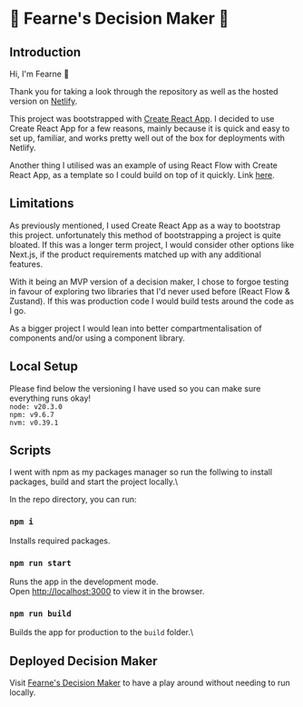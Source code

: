 # 🌿 Fearne's Decision Maker 🤔

## Introduction
Hi, I'm Fearne 👋 

Thank you for taking a look through the repository as well as the hosted version on [Netlify](https://fearnes-decision-maker.netlify.app).

This project was bootstrapped with [Create React App](https://github.com/facebook/create-react-app). I decided to use Create React App for a few reasons, mainly because it is quick and easy to set up, familiar, and works pretty well out of the box for deployments with Netlify.

Another thing I utilised was an example of using React Flow with Create React App, as a template so I could build on top of it quickly. Link [here](https://github.com/wbkd/react-flow-example-apps/tree/main/reactflow-create-react-app).

## Limitations
As previously mentioned, I used Create React App as a way to bootstrap this project. unfortunately this method of bootstrapping a project is quite bloated. If this was a longer term project, I would consider other options like Next.js, if the product requirements matched up with any additional features.

With it being an MVP version of a decision maker, I chose to forgoe testing in favour of exploring two libraries that I'd never used before (React Flow & Zustand). If this was production code I would build tests around the code as I go. 

As a bigger project I would lean into better compartmentalisation of components and/or using a component library. 

## Local Setup
Please find below the versioning I have used so you can make sure everything runs okay!\
`node: v20.3.0`\
`npm: v9.6.7`\
`nvm: v0.39.1`


## Scripts
I went with npm as my packages manager so run the follwing to install packages, build and start the project locally.\

In the repo directory, you can run:

### `npm i`

Installs required packages.

### `npm run start`

Runs the app in the development mode.\
Open [http://localhost:3000](http://localhost:3000) to view it in the browser.

### `npm run build`

Builds the app for production to the `build` folder.\

## Deployed Decision Maker
Visit [Fearne's Decision Maker](https://fearnes-decision-maker.netlify.app) to have a play around without needing to run locally.
